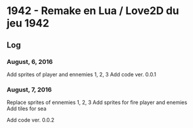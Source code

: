 # 1942 - Remake en Lua / Love2D du jeu 1942

## Log

### August, 6, 2016

Add sprites of player and ennemies 1, 2, 3
Add code ver. 0.0.1

### August, 7, 2016

Replace sprites of ennemies 1, 2, 3
Add sprites for fire player and enemies
Add tiles for sea

Add code ver. 0.0.2

